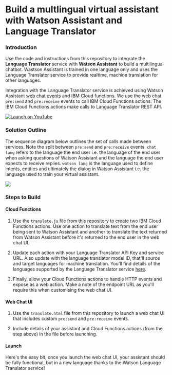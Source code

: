 # Build a multlingual virtual assistant with Watson Assistant and Language Translator

### Introduction

Use the code and instructions from this repository to integrate the **Language Translator** service with **Watson Assistant** to build a multilingual chatbot. Wastson Assistant is trained in one language only and uses the Language Translator service to provide realtime, machine translation for other languages. 

Integration with the Language Translator service is achieved using Watson Assistant [web chat events](https://web-chat.global.assistant.watson.cloud.ibm.com/docs.html?to=api-events) and IBM Cloud functions. We use the web chat `pre:send` and `pre:receive` events to call IBM Cloud Functions actions. The IBM Cloud Functions actions make calls to Language Translator REST API. 

[![Launch on YouTube](https://github.com/rodalton/multlingual-watson-assistant/blob/main/launch_video.png)](https://youtu.be/bQcKz1w6N50)


### Solution Outline

The sequence diagram below outlines the set of calls made between services. Note the split between `pre:send` and `pre:receive` events. `chat lang` refers to the language the end user i.e. the language of the end user when asking questions of Watson Assistant and the language the end user expects to receive replies. `watson lang` is the language used to define intents, entities and ultimately the dialog in Watson Assistant i.e. the language used to train your virtual assistant. 

![](https://github.com/rodalton/multlingual-watson-assistant/blob/main/multilingual_sequence.jpg)


### Steps to Build

#### Cloud Functions

1. Use the `translate.js` file from this repository to create two IBM Cloud Functions actions. Use one action to translate text from the end user being sent to Watson Assistant and another to translate the text returned from Watson Assistant before it's returned to the end user in the web chat UI. 

2. Update each action with your Language Translator API Key and service URL. Also update with the language translator model ID, that'll source and target languages for machine translation. You'll find details of the languages supported by the Language Translator service [here](https://cloud.ibm.com/docs/language-translator?topic=language-translator-translation-models#list-languages-supported). 

3. Finally, allow your Cloud Functions actions to handle HTTP events and expose as a web action. Make a note of the endpoint URL as you'll require this when customising the web chat UI. 

#### Web Chat UI

1. Use the `translate.html` file from this repository to launch a web chat UI that includes custom `pre:send` and `pre:receive` events. 

2. Include details of your assistant and Cloud Functions actions (from the step above) in the file before launching. 

#### Launch
Here's the easy bit, once you launch the web chat UI, your assistant should be fully functional, but in a new language thanks to the Watson Language Translator service! 
